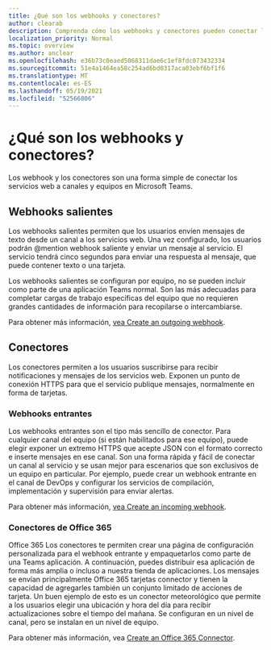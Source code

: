 ```yaml
---
title: ¿Qué son los webhooks y conectores?
author: clearab
description: Comprenda cómo los webhooks y conectores pueden conectar los servicios web al Teams cliente.
localization_priority: Normal
ms.topic: overview
ms.author: anclear
ms.openlocfilehash: e36b73c0eaed5068311dae6c1ef8fdc073432334
ms.sourcegitcommit: 51e4a1464ea58c254ad6bd0317aca03ebf6bf1f6
ms.translationtype: MT
ms.contentlocale: es-ES
ms.lasthandoff: 05/19/2021
ms.locfileid: "52566806"
---
```

# <a name="what-are-webhooks-and-connectors"></a>¿Qué son los webhooks y conectores?

Los webhook y los conectores son una forma simple de conectar los servicios web a canales y equipos en Microsoft Teams. 

## <a name="outgoing-webhooks"></a>Webhooks salientes

Los webhooks salientes permiten que los usuarios envíen mensajes de texto desde un canal a los servicios web. Una vez configurado, los usuarios podrán @mention webhook saliente y enviar un mensaje al servicio. El servicio tendrá cinco segundos para enviar una respuesta al mensaje, que puede contener texto o una tarjeta.

Los webhooks salientes se configuran por equipo, no se pueden incluir como parte de una aplicación Teams normal. Son las más adecuadas para completar cargas de trabajo específicas del equipo que no requieren grandes cantidades de información para recopilarse o intercambiarse.

Para obtener más información, [vea Create an outgoing webhook](~/webhooks-and-connectors/how-to/add-outgoing-webhook.md).

## <a name="connectors"></a>Conectores

Los conectores permiten a los usuarios suscribirse para recibir notificaciones y mensajes de los servicios web. Exponen un punto de conexión HTTPS para que el servicio publique mensajes, normalmente en forma de tarjetas.

### <a name="incoming-webhooks"></a>Webhooks entrantes

Los webhooks entrantes son el tipo más sencillo de conector. Para cualquier canal del equipo (si están habilitados para ese equipo), puede elegir exponer un extremo HTTPS que acepte JSON con el formato correcto e inserte mensajes en ese canal. Son una forma rápida y fácil de conectar un canal al servicio y se usan mejor para escenarios que son exclusivos de un equipo en particular. Por ejemplo, puede crear un webhook entrante en el canal de DevOps y configurar los servicios de compilación, implementación y supervisión para enviar alertas.

Para obtener más información, [vea Create an incoming webhook](~/webhooks-and-connectors/how-to/add-incoming-webhook.md).

### <a name="office-365-connectors"></a>Conectores de Office 365

Office 365 Los conectores te permiten crear una página de configuración personalizada para el webhook entrante y empaquetarlos como parte de una Teams aplicación. A continuación, puedes distribuir esa aplicación de forma más amplia o incluso a nuestra tienda de aplicaciones. Los mensajes se envían principalmente Office 365 tarjetas connector y tienen la capacidad de agregarles también un conjunto limitado de acciones de tarjeta. Un buen ejemplo de esto es un conector meteorológico que permite a los usuarios elegir una ubicación y hora del día para recibir actualizaciones sobre el tiempo del mañana. Se configuran en un nivel de canal, pero se instalan en un nivel de equipo.

Para obtener más información, vea [Create an Office 365 Connector](~/webhooks-and-connectors/how-to/connectors-creating.md).

